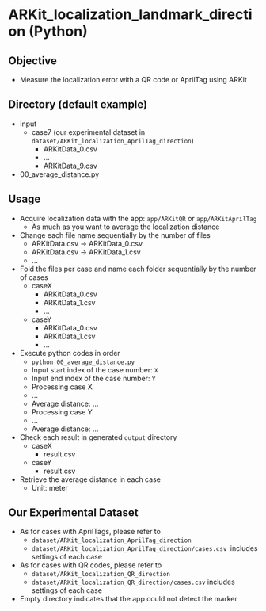 # ARKit_localization_landmark_direction (Python)

## Objective
+ Measure the localization error with a QR code or AprilTag using ARKit

## Directory (default example)
+ input
    + case7 (our experimental dataset in `dataset/ARKit_localization_AprilTag_direction`)
        + ARKitData_0.csv
        + ...
        + ARKitData_9.csv
+ 00_average_distance.py

## Usage
+ Acquire localization data with the app: `app/ARKitQR` or `app/ARKitAprilTag`
    + As much as you want to average the localization distance
+ Change each file name sequentially by the number of files
    + ARKitData.csv -> ARKitData_0.csv
    + ARKitData.csv -> ARKitData_1.csv
    + ...
+ Fold the files per case and name each folder sequentially by the number of cases
    + caseX
        + ARKitData_0.csv
        + ARKitData_1.csv
        + ...
    + caseY
        + ARKitData_0.csv
        + ARKitData_1.csv
        + ...
+ Execute python codes in order
    + `python 00_average_distance.py`
    + Input start index of the case number: `X`
    + Input end index of the case number: `Y`
    + Processing case X
    + ...
    + Average distance: ...
    + Processing case Y
    + ...
    + Average distance: ...
+ Check each result in generated `output` directory
    + caseX
        + result.csv
    + caseY
        + result.csv
+ Retrieve the average distance in each case
    + Unit: meter

## Our Experimental Dataset
+ As for cases with AprilTags, please refer to
    + `dataset/ARKit_localization_AprilTag_direction`
    + `dataset/ARKit_localization_AprilTag_direction/cases.csv `includes settings of each case
+ As for cases with QR codes, please refer to
    + `dataset/ARKit_localization_QR_direction`
    + `dataset/ARKit_localization_QR_direction/cases.csv` includes settings of each case
+ Empty directory indicates that the app could not detect the marker
